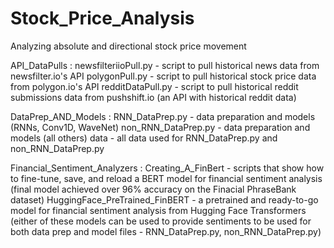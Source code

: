 # Stock_Price_Analysis
Analyzing absolute and directional stock price movement


API_DataPulls : 
newsfilteriioPull.py - script to pull historical news data from newsfilter.io's API
polygonPull.py - script to pull historical stock price data from polygon.io's API
redditDataPull.py - script to pull historical reddit submissions data from pushshift.io (an API with historical reddit data)
               
DataPrep_AND_Models :
RNN_DataPrep.py - data preparation and models (RNNs, Conv1D, WaveNet)
non_RNN_DataPrep.py - data preparation and models (all others)
data - all data used for RNN_DataPrep.py and non_RNN_DataPrep.py

Financial_Sentiment_Analyzers : 
Creating_A_FinBert - scripts that show how to fine-tune, save, and reload a BERT model for financial sentiment analysis (final model achieved over                                 96% accuracy on the Finacial PhraseBank dataset)
HuggingFace_PreTrained_FinBERT - a pretrained and ready-to-go model for financial sentiment analysis from Hugging Face Transformers
(either of these models can be used to provide sentiments to be used for both data prep and model files - RNN_DataPrep.py, non_RNN_DataPrep.py)
